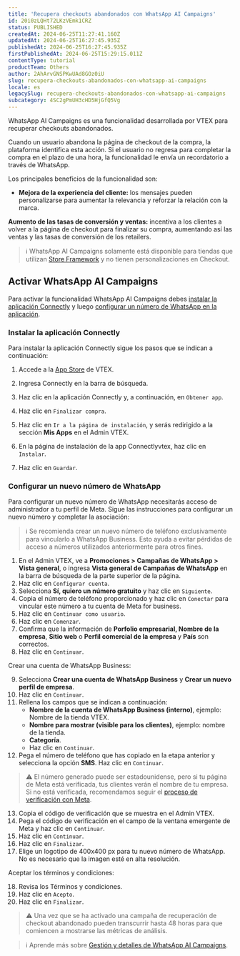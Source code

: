 ```yaml
---
title: 'Recupera checkouts abandonados con WhatsApp AI Campaigns'
id: 20i0zLQHt72LKzVEmk1CRZ
status: PUBLISHED
createdAt: 2024-06-25T11:27:41.160Z
updatedAt: 2024-06-25T16:27:45.935Z
publishedAt: 2024-06-25T16:27:45.935Z
firstPublishedAt: 2024-06-25T15:29:15.011Z
contentType: tutorial
productTeam: Others
author: 2AhArvGNSPKwUAd8GOz0iU
slug: recupera-checkouts-abandonados-con-whatsapp-ai-campaigns
locale: es
legacySlug: recupera-checkouts-abandonados-con-whatsapp-ai-campaigns
subcategory: 4SC2gPmUH3cHD5HjGfQ5Vg
---
```



WhatsApp AI Campaigns es una funcionalidad desarrollada por VTEX para recuperar checkouts abandonados. 

Cuando un usuario abandona la página de checkout de la compra, la plataforma identifica esta acción. Si el usuario no regresa para completar la compra en el plazo de una hora, la funcionalidad le envía un recordatorio a través de WhatsApp.

Los principales beneficios de la funcionalidad son:

- **Mejora de la experiencia del cliente:** los mensajes pueden personalizarse para aumentar la relevancia y reforzar la relación con la marca.

**Aumento de las tasas de conversión y ventas:** incentiva a los clientes a volver a la página de checkout para finalizar su compra, aumentando así las ventas y las tasas de conversión de los retailers.

>ℹ️ WhatsApp AI Campaigns solamente está disponible para tiendas que utilizan [Store Framework](https://help.vtex.com/tracks/store-development--3fHF3GIjK8UugnQKIakpl9/5DTcawNjc5MovtD7HNqURl#store-framework) y no tienen personalizaciones en Checkout.

## Activar WhatsApp AI Campaigns

Para activar la funcionalidad WhatsApp AI Campaigns debes [instalar la aplicación Connectly](#installing-app-conectly) y luego [configurar un número de WhatsApp en la aplicación](#configurar-nuevo-numero-de-whatsapp).

### Instalar la aplicación Connectly

Para instalar la aplicación Connectly sigue los pasos que se indican a continuación:

1. Accede a la [App Store](https://apps.vtex.com/) de VTEX.

2. Ingresa Connectly en la barra de búsqueda.

3. Haz clic en la aplicación Connectly y, a continuación, en `Obtener app`.

4. Haz clic en `Finalizar compra`.

5. Haz clic en `Ir a la página de instalación`, y serás redirigido a la sección **Mis Apps** en el Admin VTEX.

6. En la página de instalación de la app Connectlyvtex, haz clic en `Instalar`.

7. Haz clic en `Guardar`.

### Configurar un nuevo número de WhatsApp

Para configurar un nuevo número de WhatsApp necesitarás acceso de administrador a tu perfil de Meta. Sigue las instrucciones para configurar un nuevo número y completar la asociación:

>ℹ️ Se recomienda crear un nuevo número de teléfono exclusivamente para vincularlo a WhatsApp Business. Esto ayuda a evitar pérdidas de acceso a números utilizados anteriormente para otros fines.

<ol start="1">
  <li>En el Admin VTEX, ve a <strong>Promociones &gt; Campañas de WhatsApp &gt; Vista general</strong>, o ingresa <strong>Vista general de Campañas de WhatsApp</strong> en la barra de búsqueda de la parte superior de la página.</li>
  <li>Haz clic en <code>Configurar cuenta</code>.</li>
  <li>Selecciona <strong>Sí, quiero un número gratuito</strong> y haz clic en <code>Siguiente</code>.</li>
  <li>Copia el número de teléfono proporcionado y haz clic en <code>Conectar</code> para vincular este número a tu cuenta de Meta for business.</li>
  <li>Haz clic en <code>Continuar como usuario</code>.</li>
  <li>Haz clic en <code>Comenzar</code>.</li>
  <li>Confirma que la información de <strong>Porfolio empresarial, Nombre de la empresa</strong>, <strong>Sitio web</strong> o <strong>Perfil comercial de la empresa</strong> y <strong>País</strong> son correctos.</li>
  <li>Haz clic en <code>Continuar</code>.</li>
</ol>

<p>Crear una cuenta de WhatsApp Business:</p>

<ol start="9">
  <li>Selecciona <strong>Crear una cuenta de WhatsApp Business</strong> y <strong>Crear un nuevo perfil de empresa</strong>.</li>
  <li>Haz clic en <code>Continuar</code>.</li>
  <li>Rellena los campos que se indican a continuación:
    <ul>
      <li><strong>Nombre de la cuenta de WhatsApp Business (interno)</strong>, ejemplo: Nombre de la tienda VTEX.</li>
      <li><strong>Nombre para mostrar (visible para los clientes)</strong>, ejemplo: nombre de la tienda.</li>
      <li><strong>Categoría</strong>.</li>
      <li>Haz clic en <code>Continuar</code>.</li>
    </ul>
  </li>
  <li>Pega el número de teléfono que has copiado en la etapa anterior y selecciona la opción <strong>SMS</strong>. Haz clic en <code>Continuar</code>.</li>
</ol>

>⚠️ El número generado puede ser estadounidense, pero si tu página de Meta está verificada, tus clientes verán el nombre de tu empresa. Si no está verificada, recomendamos seguir el [proceso de verificación con Meta](https://www.facebook.com/business/help/2058515294227817?id=180505742745347).

<ol start="13">
  <li>Copia el código de verificación que se muestra en el Admin VTEX.</li>
  <li>Pega el código de verificación en el campo de la ventana emergente de Meta y haz clic en <code>Continuar</code>.</li>
  <li>Haz clic en <code>Continuar</code>.</li>
  <li>Haz clic en <code>Finalizar</code>.</li>
  <li>Elige un logotipo de 400x400 px para tu nuevo número de WhatsApp. No es necesario que la imagen esté en alta resolución.</li>
</ol>

<p>Aceptar los términos y condiciones:</p>

<ol start="18">
  <li>Revisa los Términos y condiciones.</li>
  <li>Haz clic en <code>Acepto</code>.</li>
  <li>Haz clic en <code>Finalizar</code>.</li>
</ol>

>⚠️ Una vez que se ha activado una campaña de recuperación de checkout abandonado pueden transcurrir hasta 48 horas para que comiencen a mostrarse las métricas de análisis.

>ℹ️ Aprende más sobre [Gestión y detalles de WhatsApp AI Campaigns](https://help.vtex.com/es/tutorial/gerenciamento-e-detalhes-do-whatsapp-ai-campaigns--q9JqDErMqGV4zvsYqkD4s).

